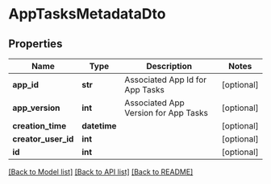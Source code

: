 # AppTasksMetadataDto

## Properties
Name | Type | Description | Notes
------------ | ------------- | ------------- | -------------
**app_id** | **str** | Associated App Id for App Tasks | [optional] 
**app_version** | **int** | Associated App Version for App Tasks | [optional] 
**creation_time** | **datetime** |  | [optional] 
**creator_user_id** | **int** |  | [optional] 
**id** | **int** |  | [optional] 

[[Back to Model list]](../README.md#documentation-for-models) [[Back to API list]](../README.md#documentation-for-api-endpoints) [[Back to README]](../README.md)


